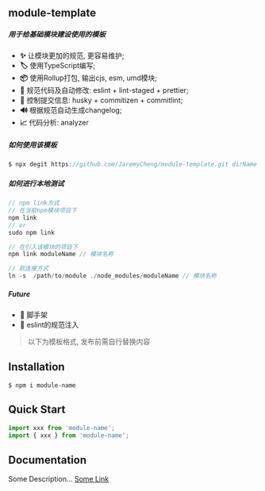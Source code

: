 ## module-template

##### 用于给基础模块建设使用的模板

- **:sparkles:** 让模块更加的规范, 更容易维护;
- **:label:** 使用TypeScript编写;
- **:package:** 使用Rollup打包, 输出cjs, esm, umd模块;
- **:rocket:** 规范代码及自动修改: eslint + lint-staged + prettier;
- **:rocket:** 控制提交信息: husky + commitizen + commitlint;
- **:loud_sound:** 根据规范自动生成changelog;
- **:chart_with_upwards_trend:** 代码分析: analyzer

##### 如何使用该模板

```javascript
$ npx degit https://github.com/JaremyCheng/module-template.git dirName
```

##### 如何进行本地测试

```javascript
// npm link方式
// 在当前npm模块项目下
npm link
// or
sudo npm link

// 在引入该模块的项目下
npm link moduleName // 模块名称

// 软连接方式
ln -s  /path/to/module ./node_modules/moduleName // 模块名称

```

##### Future

- **:construction_worker:** 脚手架
- **:wrench:** eslint的规范注入



> 以下为模板格式, 发布前需自行替换内容

## Installation

```shell
$ npm i module-name
```

## Quick Start

```javascript
import xxx from 'module-name';
import { xxx } from 'module-name';
```

## Documentation

Some Description...
[Some Link](https://blabla-example-name.com)
